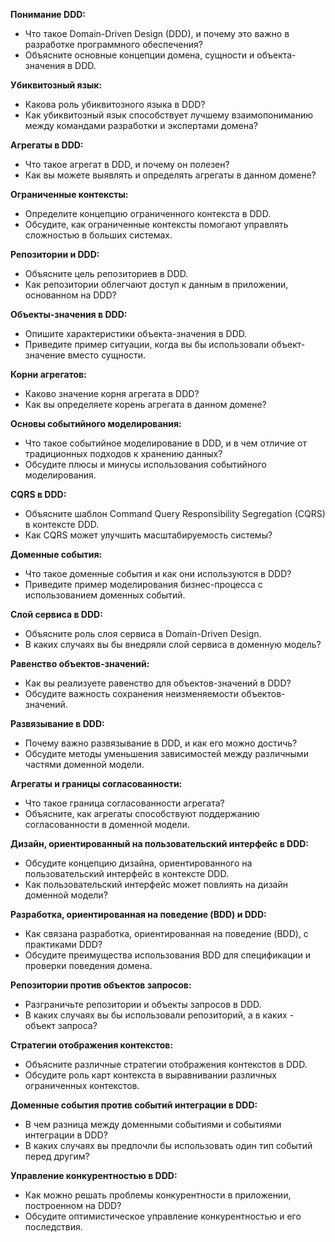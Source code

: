 **Понимание DDD:**
- Что такое Domain-Driven Design (DDD), и почему это важно в разработке программного обеспечения?
- Объясните основные концепции домена, сущности и объекта-значения в DDD.

**Убиквитозный язык:**
- Какова роль убиквитозного языка в DDD?
- Как убиквитозный язык способствует лучшему взаимопониманию между командами разработки и экспертами домена?

**Агрегаты в DDD:**
- Что такое агрегат в DDD, и почему он полезен?
- Как вы можете выявлять и определять агрегаты в данном домене?

**Ограниченные контексты:**
- Определите концепцию ограниченного контекста в DDD.
- Обсудите, как ограниченные контексты помогают управлять сложностью в больших системах.

**Репозитории и DDD:**
- Объясните цель репозиториев в DDD.
- Как репозитории облегчают доступ к данным в приложении, основанном на DDD?

**Объекты-значения в DDD:**
- Опишите характеристики объекта-значения в DDD.
- Приведите пример ситуации, когда вы бы использовали объект-значение вместо сущности.

**Корни агрегатов:**
- Каково значение корня агрегата в DDD?
- Как вы определяете корень агрегата в данном домене?

**Основы событийного моделирования:**
- Что такое событийное моделирование в DDD, и в чем отличие от традиционных подходов к хранению данных?
- Обсудите плюсы и минусы использования событийного моделирования.

**CQRS в DDD:**
- Объясните шаблон Command Query Responsibility Segregation (CQRS) в контексте DDD.
- Как CQRS может улучшить масштабируемость системы?

**Доменные события:**
- Что такое доменные события и как они используются в DDD?
- Приведите пример моделирования бизнес-процесса с использованием доменных событий.

**Слой сервиса в DDD:**
- Объясните роль слоя сервиса в Domain-Driven Design.
- В каких случаях вы бы внедряли слой сервиса в доменную модель?

**Равенство объектов-значений:**
- Как вы реализуете равенство для объектов-значений в DDD?
- Обсудите важность сохранения неизменяемости объектов-значений.

**Развязывание в DDD:**
- Почему важно развязывание в DDD, и как его можно достичь?
- Обсудите методы уменьшения зависимостей между различными частями доменной модели.

**Агрегаты и границы согласованности:**
- Что такое граница согласованности агрегата?
- Объясните, как агрегаты способствуют поддержанию согласованности в доменной модели.

**Дизайн, ориентированный на пользовательский интерфейс в DDD:**
- Обсудите концепцию дизайна, ориентированного на пользовательский интерфейс в контексте DDD.
- Как пользовательский интерфейс может повлиять на дизайн доменной модели?

**Разработка, ориентированная на поведение (BDD) и DDD:**
- Как связана разработка, ориентированная на поведение (BDD), с практиками DDD?
- Обсудите преимущества использования BDD для спецификации и проверки поведения домена.

**Репозитории против объектов запросов:**
- Разграничьте репозитории и объекты запросов в DDD.
- В каких случаях вы бы использовали репозиторий, а в каких - объект запроса?

**Стратегии отображения контекстов:**
- Объясните различные стратегии отображения контекстов в DDD.
- Обсудите роль карт контекста в выравнивании различных ограниченных контекстов.

**Доменные события против событий интеграции в DDD:**
- В чем разница между доменными событиями и событиями интеграции в DDD?
- В каких случаях вы предпочли бы использовать один тип событий перед другим?

**Управление конкурентностью в DDD:**
- Как можно решать проблемы конкурентности в приложении, построенном на DDD?
- Обсудите оптимистическое управление конкурентностью и его последствия.